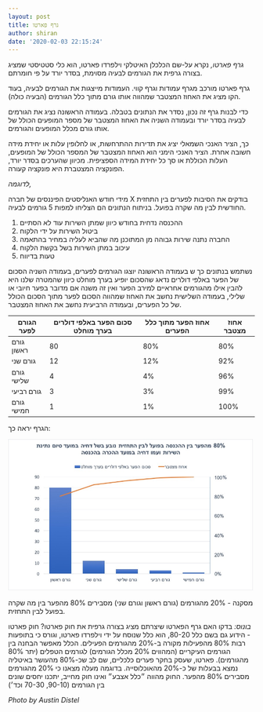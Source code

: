 ```yaml
---
layout: post
title: גרף פארטו
author: shiran
date: '2020-02-03 22:15:24'
---
```

*גרף פארטו,* 
נקרא על-שם הכלכלן האיטלקי וילפרדו פארטו, הוא כלי סטטיסטי שמציג בצורה גרפית את הגורמים לבעיה מסוימת, בסדר יורד על פי חומרתם.

גרף פארטו מורכב מגרף עמודות וגרף קווי. העמודות מייצגות את הגורמים לבעיה, בעוד הקו מציג את האחוז המצטבר שמהווה אותו גורם מתוך כלל הגורמים (הבעיה כולה).

כדי לבנות גרף זה נכון, נסדר את הנתונים בטבלה. בעמודה הראשונה נציג את הגורמים לבעיה בסדר יורד ובעמודה השניה את האחוז המצטבר של מספר המופעים הכולל של אותו גורם מכלל המופעים והגורמים.

כך, הציר האנכי השמאלי יציג את תדירות ההתרחשות, או לחלופין עלות או יחידת מידה חשובה אחרת. הציר האנכי הימני הוא האחוז המצטבר של המספר הכולל של המופעים, העלות הכוללת או סך כל יחידת המידה הספציפית. מכיוון שהערכים בסדר יורד, הפונקציה המצטברת היא פונקציה קעורה.

*לדוגמה,*

מידי חודש האנליסטים הפיננסים של חברה X בודקים את הסיבות לפערים בין התחזית החודשית לבין מה שקרה בפועל. בניתוח הנתונים הם הצליחו למפות 5 גורמים לבעיה.
1. ההכנסה נדחית בחודש כיוון שמתן השירות עוד לא הסתיים
2. ביטול השירות על ידי הלקוח
3. החברה נתנה שירות גבוהה מן המתוכנן מה שהביא לעליה במחיר בהתאמה
4. עיכוב במתן השירות בשל בקשת הלקוח
5. טעות בדיווח 

נשתמש בנתונים כך ש
בעמודה הראשונה יוצגו הגורמים לפערים, 
בעמודה השניה הסכום של הפער באלפי דולרים נדאג שהסכום יופיע בערך מוחלט כיוון שהמטרה שלנו היא להבין אילו מהגורמים אחראיים למירב הפער ואין זה משנה אם מדובר בפער חיובי או שלילי, 
בעמודה השלישית נחשב את האחוז שמהווה הסכום לפער מתוך הסכום הכולל של כל הפערים, 
ובעמודה הרביעית נחשב את האחוז המצטבר.

| הגורם לפער | סכום הפער באלפי דולרים בערך מוחלט | אחוז הפער מתוך כלל הפערים | אחוז מצטבר |
|------------|------------------------|---------------------------|------------|
| גורם ראשון | 80                     | 80%                       | 80%        |
| גורם שני   | 12                     | 12%                       | 92%        |
| גורם שלישי | 4                      | 4%                        | 96%        |
| גורם רביעי | 3                      | 3%                        | 99%        |
| גורם חמישי | 1                      | 1%                        | 100%       |


הגרף יראה כך:

<img src="/assets/img/uploads/pareto.jpg" style="width: 500px"/>

מסקנה - 
20% מהגורמים (גורם ראשון וגורם שני) מסבירים 80% מהפער בין מה שקרה בפועל לבין התחזית.


*בונוס:*
בדקו האם גרף הפארטו שיצרתם מציג בצורה גרפית את חוק פארטו?
חוק פארטו - הידוע גם בשם כלל 80-20, הוא כלל שנוסח על ידי וילפרדו פארטו, וגורס כי בתופעות רבות 80% מהפעילות מקורה ב-20% מהגורמים הפעילים. 
הכלל מאפשר הבחנה בין הגורמים העיקריים (המהווים 20% מכלל הגורמים) לגורמים הטפלים (יתר 80% מהגורמים). 
פארטו, שעסק בחקר פערים כלכליים, שם לב שכ-80% מהעושר באיטליה נמצא בבעלות של כ-20% מהאוכלוסייה. בדוגמה מעלה מצאנו כי 20% מהגורמים מסבירים 80% מהפער. החוק מהווה ״כלל אצבע״ ואינו חוק מחייב, יתכנו יחסים שונים בין הגורמים (90-10, 70-30 וכד׳)


*Photo by Austin Distel*
